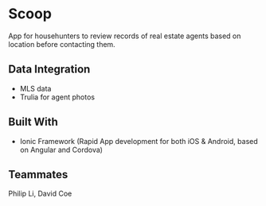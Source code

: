 # Scoop

App for househunters to review records of real estate agents based on location before contacting them.


## Data Integration

* MLS data
* Trulia for agent photos


## Built With

* Ionic Framework (Rapid App development for both iOS & Android, based on Angular and Cordova)


## Teammates

 Philip Li, David Coe
